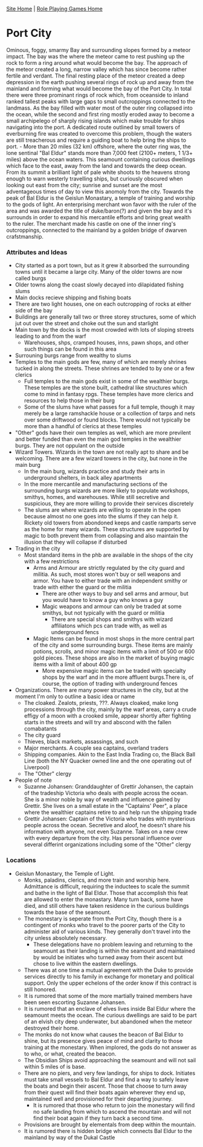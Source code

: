 [Site Home](../../../index) | [Role Playing Games Home](../../index)

# Port City
Ominous, foggy, smarmy
Bay and surrounding slopes formed by a meteor impact. The bay was the where the meteor came to rest pushing up the rock to form a ring around what would become the bay. The approach of the meteor created a long, narrow valley which has since become rather fertile and verdant. The final resting place of the meteor created a deep depression in the earth pushing several rings of rock up and away from the mainland and forming what would become the bay of the Port City. In total there were three prominant rings of rock which, from oceanside to inland ranked tallest peaks with large gaps to small outcroppings connected to the landmass. As the bay filled with water most of the outer ring collapsed into the ocean, while the second and first ring mostly eroded away to become a small archipelego of sharply rising islands which make trouble for ships navigating into the port. A dedicated route outlined by small towers of everburning fire was created to overcome this problem, though the waters are still treacherous and require a guiding boat to help bring the ships to port.
    - More than 20 miles (32 km) offshore, where the outer ring was, the lone sentinal "Bal Eldur" stands more than 7,000 feet (2100+ meters, 1 1/3+ miles) above the ocean waters. This seamount containing curious dwellings which face to the east, away from the land and towards the deep ocean. From its summit a brilliant light of pale white shoots to the heavens strong enough to warn westerly travelling ships, but curiously obscured when looking out east from the city; sunrise and sunset are the most adventageous times of day to view this anomoly from the city. Towards the peak of Bal Eldur is the Geislun Monastary, a temple of training and worship to the gods of light.
An enterprising merchant won favor with the ruler of the area and was awarded the title of duke/baron(?) and given the bay and it's surrounds in order to expand his mercantile efforts and bring great wealth to the ruler. The merchant made his castle on one of the inner ring's outcroppings, connected to the mainland by a golden bridge of dwarven crafstmanship.

### Attributes and Ideas
- City started as a port town, but as it grew it absorbed the surrounding towns until it became a large city. Many of the older towns are now called burgs
- Older towns along the coast slowly decayed into dilapidated fishing slums
- Main docks recieve shipping and fishing boats
- There are two light houses, one on each outcropping of rocks at either side of the bay
- Buildings are generally tall two or three storey structures, some of which jut out over the street and choke out the sun and starlight
- Main town by the docks is the most crowded with lots of sloping streets leading to and from the warf
  - Warehouses, shps, cramped houses, inns, pawn shops, and other such things can be found in this area
- Surrouning burgs range from wealthy to slums
- Temples to the main gods are few, many of which are merely shrines tucked in along the streets. These shrines are tended to by one or a few clerics
  - Full temples to the main gods exist in some of the wealthier burgs. These temples are the stone built, cathedral like structures which come to mind in fantasy rpgs. These temples have more clerics and resources to help those in their burg
  - Some of the slums have what passes for a full temple, though it may merely be a large ramshackle house or a collection of tarps and nets over some driftwood or found blocks. There would not typically be more than a handful of clerics at these temples
- "Other" gods have their own temples as well, which are more previlent and better funded than even the main god temples in the wealthier burgs. They are not oppulant on the outside
- Wizard Towers. Wizards in the town are not really apt to share and be welcoming. There are a few wizard towers in the city, but none in the main burg
  - In the main burg, wizards practice and study their arts in underground shelters, in back alley apartments
  - In the more mercantile and manufacturing sections of the surrounding burgs wizards are more likely to populate workshops, smithys, homes, and warehouses. While still secretive and suspicious, they are more willing to provide their services discretely
  - The slums are where wizards are willing to operate in the open because almost no one goes into the slums if they can help it. Rickety old towers from abondoned keeps and castle ramparts serve as the home for many wizards. These structures are supported by magic to both prevent them from collapsing and also maintain the illusion that they will collapse if disturbed
- Trading in the city
  - Most standard items in the phb are available in the shops of the city with a few restrictions
    - Arms and Armour are strictly regulated by the city guard and militia. As such, most stores won't buy or sell weapons and armor. You have to either trade with an independent smithy or trade with either the guard or the militia
      - There are other ways to buy and sell arms and armour, but you would have to know a guy who knows a guy
      - Magic weapons and armour can only be traded at some smithys, but not typically with the guard or militia
        - There are special shops and smithys with wizard affiliatons which pcs can trade with, as well as underground fencs
    - Magic Items can be found in most shops in the more central part of the city and some surrounding burgs. These items are mainly potions, scrolls, and minor magic items with a limit of 500 or 600 gold pieces. These shops are also in the market of buying magic items with a limit of about 400 gp
      - More expensive magic items can be traded with specialty shops by the warf and in the more affluent burgs.There is, of course, the option of trading with underground fences
- Organizations. There are many power structures in the city, but at the moment I'm only to outline a basic idea or name
    - The cloaked. Zealots, priests, ???. Always cloaked, make long processions through the city, mainly by the warf areas, carry a crude effigy of a moon with a crooked smile, appear shortly after fighting starts in the streets and will try and abscond with the fallen comabatants
    - The city guard
    - Thieves, black markets, assassings, and such
    - Major merchants. A couple sea captains, overland traders
    - Shipping companies. Akin to the East India Trading co, the Black Ball Line (both the NY Quacker owned line and the one operating out of Liverpool)
    - The "Other" clergy
- People of note
    - Suzanne Johansen: Granddaughter of Grettir Johansen, the captain of the tradeship Victoria who deals with people across the ocean. She is a minor noble by way of wealth and influence gained by Grettir. She lives on a small estate in the "Captains' Peer", a place where the wealthier captains retire to and help run the shipping trade
    - Grettir Johansen: Captain of the Victoria who trades with mysterious people across the ocean. Secretive and aloof, he doesn't share his information with anyone, not even Suzanne. Takes on a new crew with every departure from the city. Has personal influence over several differint organizations including some of the "Other" clergy

### Locations
- Geislun Monastary, the Temple of Light.
    - Monks, paladins, clerics, and more train and worship here. Admittance is difficult, requiring the inductees to scale the summit and bathe in the light of Bal Eldur. Those that accomplish this feat are allowed to enter the monastary. Many turn back, some have died, and still others have taken residence in the curious buildings towards the base of the seamount.
    - The monestary is seperate from the Port City, though there is a contingent of monks who travel to the poorer parts of the City to administer aid of various kinds. They generally don't travel into the city unless absolutely necessary.
        - These delegations have no problem leaving and returning to the seamount as their landing is within the seamount and maintained by would be initiates who turned away from their ascent but chose to live within the eastern dwellings.
    - There was at one time a mutual agreement with the Duke to provide services directly to his family in exchange for monetary and political support. Only the upper echelons of the order know if this contract is still honored.
    - It is rumored that some of the more martially trained members have been seen escorting Suzanne Johansen.
    - It is rumored that an enclave of elves lives inside Bal Eldur where the seamount meets the ocean. The curious dwellings are said to be part of an elvish city deep underwater, but abandoned when the meteor destroyed their home.
    - The monks do not know what causes the beacon of Bal Eldur to shine, but its presence gives peace of mind and clarity to those training at the monestary. When implored, the gods do not answer as to who, or what, created the beacon.
    - The Obsidian Ships avoid approaching the seamount and will not sail within 5 miles of is base.
    - There are no piers, and very few landings, for ships to dock. Initiates must take small vessels to Bal Eldur and find a way to safely leave the boats and begin their ascent. Those that choose to turn away from their quest will find their boats again wherever they end up, maintained well and provisioned for their departing journey.
        - It is rumored that those who return to join the monestary will find no safe landing from which to ascend the mountain and will not find their boat again if they turn back a second time.
    - Provisions are brought by elementals from deep within the mountain.
    - It is rumored there is hidden bridge which connects Bal Eldur to the mainland by way of the Dukal Castle